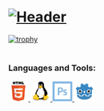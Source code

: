 # [![Header](https://img.itch.zone/aW1nLzU1MDEzMjYuanBn/original/sm0cBk.jpg)](https://plextora.github.io/Web-Page/)


[![trophy](https://github-profile-trophy.vercel.app/?username=plextora&theme=alduin)](https://github.com/ryo-ma/github-profile-trophy)

# <h3 align="left">Languages and Tools:</h3>
<p align="left"> <a href="https://html.spec.whatwg.org/multipage/" target="_blank"> <img src="https://raw.githubusercontent.com/devicons/devicon/master/icons/html5/html5-original-wordmark.svg" alt="html5" width="40" height="40"/> </a> <a href="https://www.linux.org/" target="_blank"> <img src="https://raw.githubusercontent.com/devicons/devicon/master/icons/linux/linux-original.svg" alt="linux" width="40" height="40"/> </a> <a href="https://www.photoshop.com/en" target="_blank"> <img src="https://raw.githubusercontent.com/devicons/devicon/master/icons/photoshop/photoshop-line.svg" alt="photoshop" width="40" height="40"/> </a> <img src="https://raw.githubusercontent.com/Plextora/Plextora/main/godot_icon.png">
